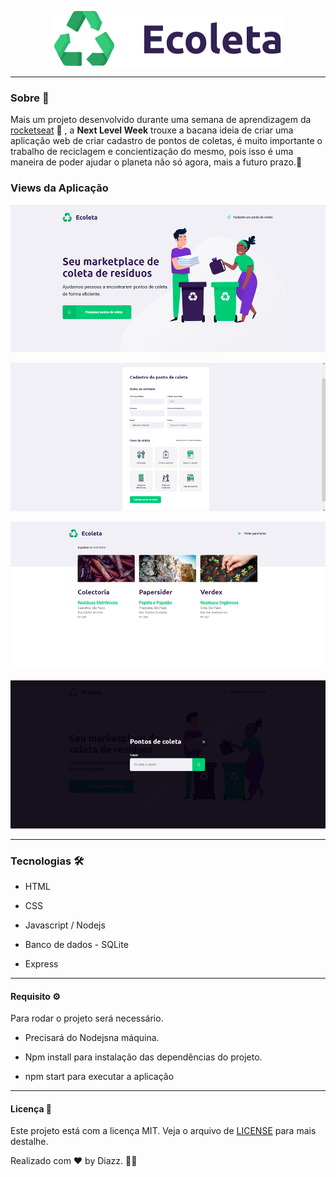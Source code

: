  <p align="center">
   <img src="https://raw.githubusercontent.com/wevdiaz/NLW-Ecoleta/9b3caefc238439ab410551bfa62f5ef1e3603497/src/public/assets/logo.svg">
 </p>

***

### Sobre :briefcase:

 Mais um projeto desenvolvido durante uma semana de aprendizagem da [rocketseat](https://rocketseat.com.br) :rocket: , a **Next Level Week** trouxe a bacana ideia de criar uma aplicação web de criar cadastro de pontos de coletas, é muito importante o trabalho de reciclagem e concientização do mesmo, pois isso é uma maneira de poder ajudar o planeta não só agora, mais a futuro prazo.:deciduous_tree: 
 
 ### Views da Aplicação
 
 ![page home](https://raw.githubusercontent.com/wevdiaz/NLW-Ecoleta/master/src/nlw-images/home.png)
 
 ![page create](https://raw.githubusercontent.com/wevdiaz/NLW-Ecoleta/master/src/nlw-images/create-point.png)
 
 ![page search](https://raw.githubusercontent.com/wevdiaz/NLW-Ecoleta/master/src/nlw-images/search-point.png)
 
 ![page modal](https://raw.githubusercontent.com/wevdiaz/NLW-Ecoleta/master/src/nlw-images/modal.png)
 
 ***
 
 ### Tecnologias :hammer_and_wrench:
 
 * HTML
 
 * CSS
 
 * Javascript / Nodejs
 
 * Banco de dados - SQLite
 
 * Express
 
 ***
 
 #### Requisito :gear:
 
 Para rodar o projeto será necessário.
 
 * Precisará do Nodejsna máquina.
 
 * Npm install para instalação das dependências do projeto.
 
 * npm start para executar a aplicação 
 
 ***
 
 #### Licença :scroll:
 
 Este projeto está com a licença MIT. Veja o arquivo de [LICENSE](https://github.com/wevdiaz/NLW-Ecoleta/blob/master/LICENSE) para mais destalhe.
 
 Realizado com :heart: by Diazz. :technologist:
 
